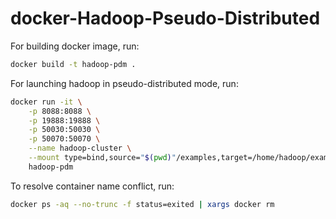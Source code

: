 # docker-Hadoop-Pseudo-Distributed

For building docker image, run:

```bash
docker build -t hadoop-pdm .
```

For launching hadoop in pseudo-distributed mode, run:

```bash
docker run -it \
	-p 8088:8088 \
	-p 19888:19888 \
	-p 50030:50030 \
	-p 50070:50070 \
	--name hadoop-cluster \
	--mount type=bind,source="$(pwd)"/examples,target=/home/hadoop/examples \
	hadoop-pdm
```

To resolve container name conflict, run:
```bash
docker ps -aq --no-trunc -f status=exited | xargs docker rm
```
